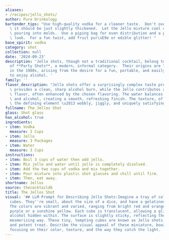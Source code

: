 ```yaml
---
aliases:
- /recipes/jello_shots/
author: Pure Drinkology
bartender_tips: "Use high-quality vodka for a cleaner taste.  Don't overcook the Jello,\
  \ it should be just slightly thickened.  Let the Jello mixture cool completely before\
  \ pouring into molds.  Use a piping bag for even distribution and a professional\
  \ look.  For a fun twist, add fruit pur\xE9e or edible glitter! "
base_spirit: vodka
category: shot
collection: null
date: '2024-09-23'
description: 'Jello shots, though not a traditional cocktail, belong to the family
  of **Party Shots**, a modern, informal category.  Their origins are likely rooted
  in the 1980s, arising from the desire for a fun, portable, and easily consumed way
  to enjoy alcohol. '
family: ''
flavor_description: "Jello shots offer a surprisingly complex taste profile. The vodka\
  \ provides a clean, sharp alcohol burn, while the Jello contributes a sweet, fruity\
  \ flavor, often enhanced by the chosen flavoring. The water balances out the sweetness\
  \ and alcohol, creating a smooth, refreshing finish. The texture, of course, is\
  \ the defining element \u2013 wobbly, jiggly, and uniquely satisfying. "
fullname: The Jellos Shot
glass: Shot glass
has_alcohol: true
ingredients:
- item: Vodka
  measure: 2 Cups
- item: Jello
  measure: 3 Packages
- item: Water
  measure: 3 Cups
instructions:
- item: Boil 3 cups of water then add jello.
- item: Mix jello and water until jello is completely disolved.
- item: Add the two cups of vodka and mix together.
- item: Pour mixture into plastic shot glasses and chill until firm.
- item: Then, eat away.
shortname: Jellos
source: thecocktaildb
title: The Jellos Shot
visual: '## LLM Prompt for Describing Jello Shots:Imagine a tray of colorful, shimmering
  cubes. They''re small, about the size of a dice, and have a gelatinous, wobbly texture.
  The colors are vibrant and varied, ranging from bright red and orange to a deep
  purple or a sunshine yellow. Each cube is translucent, allowing a glimpse of the
  alcohol hidden within. The surface is slightly sticky, reflecting the light in a
  mesmerizing way. These tiny, tempting cubes are known as Jello shots, a playful
  and potent treat. Describe the visual appeal of these miniature, boozy delights,
  focusing on their color, texture, and the way they catch the light. '
---
```



